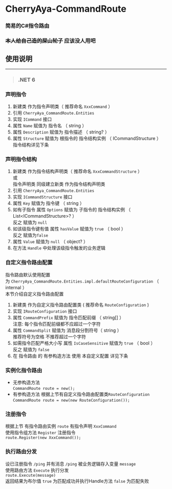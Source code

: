 # CherryAya-CommandRoute
### 简易的C#指令路由
### ~~本人给自己造的屎山轮子~~ 应该没人用吧

## 使用说明
<hr>

>### .NET 6

### 声明指令
1. 新建类 作为指令声明类（ 推荐命名 `XxxCommand` ）
2. 引用 `CherryAya_CommandRoute.Entities`
3. 实现 `ICommand` 接口
4. 属性 `Name` 赋值为 指令名 （ string ）
5. 属性 `Description` 赋值为 指令描述 （ string? ）
6. 属性 `Structure` 赋值为 根指令的 指令结构实例 （ ICommandStructure ）<br> 指令结构详见下条

### 声明指令结构
1. 新建类 作为指令结构声明类（ 推荐命名 `XxxCommandStructure` ）<br> 或 <br> 指令声明类 同级建立新类 作为指令结构声明类
2. 引用 `CherryAya_CommandRoute.Entities`
3. 实现 `ICommandStructure` 接口
4. 属性 `Key` 赋值为 指令键 （ string ）
5. 如有子指令 属性 `Options` 赋值为 子指令的 指令结构实例 （ List\<ICommandStructure>\? ）<br> 反之 赋值为 `null`
6. 如该级指令键有值 属性 `hasValue` 赋值为 `true` （ bool ）<br> 反之 赋值为`false`
7. 属性 `Value` 赋值为 `null` （ object? ）
8. 在方法 `Handle` 中处理该级指令触发的业务逻辑

### 自定义指令路由配置
指令路由默认使用配置 <br> 为 `CherryAya_CommandRoute.Entities.impl.defaultRouteConfiguration` （ internal ） <br> 本节介绍自定义指令路由配置
1. 新建类 作为自定义指令路由配置类 ( 推荐命名 `RouteConfiguration` )
2. 实现 `IRouteConfiguration` 接口
3. 属性 `CommandPrefix` 赋值为 指令匹配前缀 （ string[] ）<br> 注意: 每个指令匹配前缀都不应超过一个字符
4. 属性 `CommandSplit` 赋值为 消息段分割符号（ string ） <br> 推荐符号为空格 不推荐超过一个字符
5. 如需指令匹配严格大小写 属性 `IsCaseSensitive` 赋值为 `true` （ bool ）<br> 反之 赋值为 `false`
6. 在 指令路由 的 有参构造方法 使用 本自定义配置 详见下条

### 实例化指令路由
+ 无参构造方法 <br>
        `CommandRoute route = new();`
+ 有参构造方法 根据上节有自定义指令路由配置类`RouteConfiguration` <br>
        `CommandRoute route = new(new RouteConfiguration());`

### 注册指令
根据上节 有指令路由实例 `route` 有指令声明 `XxxCommand` <br>
使用指令组方法 `Register` 注册指令 <br>
`route.Register(new XxxCommand());`

### 执行路由分发
设已注册指令 `/ping` 并有消息 `/ping` 被业务逻辑存入变量 `message` <br>
使用路由方法 `Execute` 执行分发 <br>
`route.Execute(message)` <br>
返回结果为布尔值 `true` 为匹配成功并执行Handle方法  `false` 为匹配失败